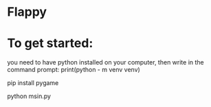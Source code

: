# Flappy

# To get started: 
you need to have python installed on your computer, then write in the command prompt:
print(python - m venv venv)

pip install pygame

python msin.py
